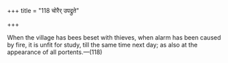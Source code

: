 +++
title = "118 चोरैर् उपद्रुते"

+++

When the village has bees beset with thieves, when alarm has been caused by fire, it is unfit for study, till the same time next day; as also at the appearance of all portents.—(118)